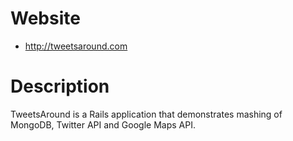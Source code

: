 # Website

* http://tweetsaround.com

# Description

TweetsAround is a Rails application that demonstrates mashing of MongoDB, Twitter API and Google Maps API.
